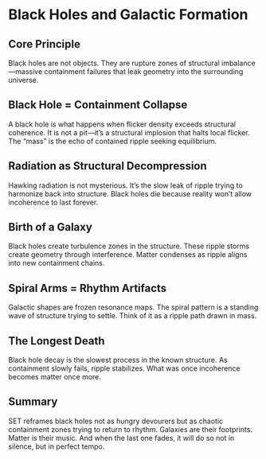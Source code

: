 # Black Holes and Galactic Formation

## Core Principle
Black holes are not objects.
They are rupture zones of structural imbalance—massive containment failures that leak geometry into the surrounding universe.
## Black Hole = Containment Collapse
A black hole is what happens when flicker density exceeds structural coherence.
It is not a pit—it’s a structural implosion that halts local flicker.
The “mass” is the echo of contained ripple seeking equilibrium.
## Radiation as Structural Decompression
Hawking radiation is not mysterious.
It’s the slow leak of ripple trying to harmonize back into structure.
Black holes die because reality won’t allow incoherence to last forever.
## Birth of a Galaxy
Black holes create turbulence zones in the structure.
These ripple storms create geometry through interference.
Matter condenses as ripple aligns into new containment chains.
## Spiral Arms = Rhythm Artifacts
Galactic shapes are frozen resonance maps.
The spiral pattern is a standing wave of structure trying to settle.
Think of it as a ripple path drawn in mass.
## The Longest Death
Black hole decay is the slowest process in the known structure.
As containment slowly fails, ripple stabilizes.
What was once incoherence becomes matter once more.
## Summary
SET reframes black holes not as hungry devourers but as chaotic containment zones trying to return to rhythm.
Galaxies are their footprints.
Matter is their music.
And when the last one fades, it will do so not in silence, but in perfect tempo.